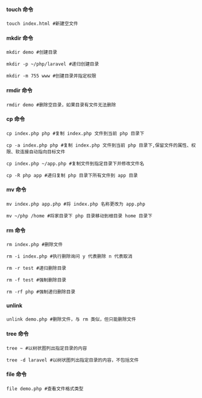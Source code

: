 #### touch 命令

```
touch index.html #新建空文件
```

#### mkdir 命令

```
mkdir demo #创建目录

mkdir -p ~/php/laravel #递归创建目录

mkdir -m 755 www #创建目录并指定权限
```

#### rmdir 命令

```
rmdir demo #删除空目录，如果目录有文件无法删除
```

#### cp 命令

```
cp index.php php #复制 index.php 文件到当前 php 目录下

cp -a index.php php #复制 index.php 文件到当前 php 目录下,保留文件的属性、权限、软连接自动指向目标文件

cp index.php ~/app.php #复制文件到指定目录下并修改文件名

cp -R php app #递归复制 php 目录下所有文件到 app 目录 
```

#### mv 命令

```
mv index.php app.php #将 index.php 名称更改为 app.php

mv ~/php /home #将家目录下 php 目录移动到根目录 home 目录下
```

#### rm 命令

```
rm index.php #删除文件

rm -i index.php #执行删除询问 y 代表删除 n 代表取消

rm -r test #递归删除目录

rm -f test #强制删除目录

rm -rf php #强制递归删除目录
```

#### unlink

```
unlink demo.php #删除文件，与 rm 类似，但只能删除文件
```

#### tree 命令

```
tree ~ #以树状图列出指定目录的内容

tree -d laravel #以树状图列出指定目录的内容，不包括文件
```

#### file 命令

```
file demo.php #查看文件格式类型
```